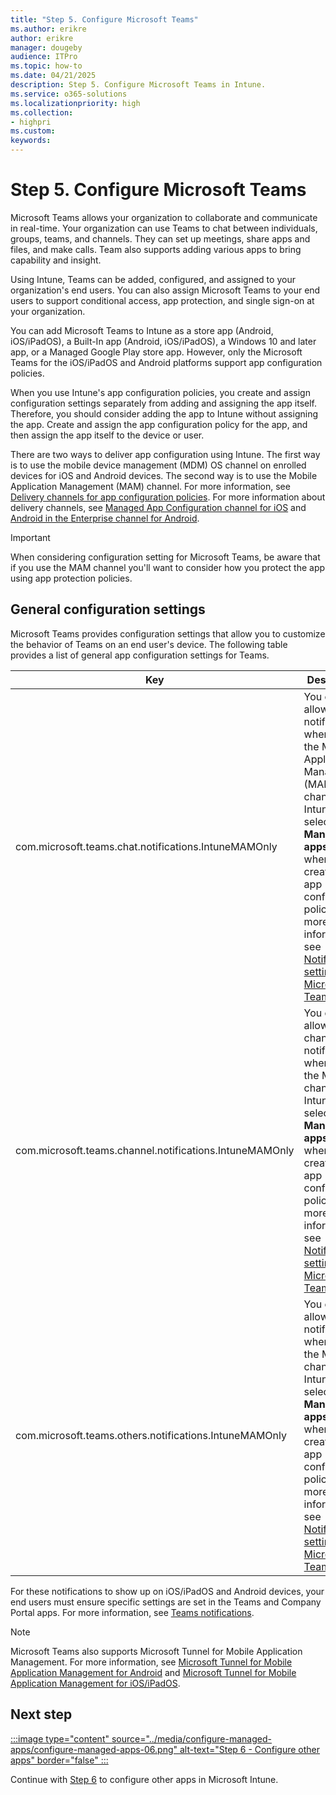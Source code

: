 ```yaml
---
title: "Step 5. Configure Microsoft Teams"
ms.author: erikre
author: erikre
manager: dougeby
audience: ITPro
ms.topic: how-to
ms.date: 04/21/2025
description: Step 5. Configure Microsoft Teams in Intune.
ms.service: o365-solutions
ms.localizationpriority: high
ms.collection:
- highpri
ms.custom:
keywords:
---
```


# Step 5. Configure Microsoft Teams

Microsoft Teams allows your organization to collaborate and communicate in real-time. Your organization can use Teams to chat between individuals, groups, teams, and channels. They can set up meetings, share apps and files, and make calls. Team also supports adding various apps to bring capability and insight.

Using Intune, Teams can be added, configured, and assigned to your organization's end users. You can also assign Microsoft Teams to your end users to support conditional access, app protection, and single sign-on at your organization.

You can add Microsoft Teams to Intune as a store app (Android, iOS/iPadOS), a Built-In app (Android, iOS/iPadOS), a Windows 10 and later app, or a Managed Google Play store app. However, only the Microsoft Teams for the iOS/iPadOS and Android platforms support app configuration policies.

When you use Intune's app configuration policies, you create and assign configuration settings separately from adding and assigning the app itself. Therefore, you should consider adding the app to Intune without assigning the app. Create and assign the app configuration policy for the app, and then assign the app itself to the device or user.

There are two ways to deliver app configuration using Intune. The first way is to use the mobile device management (MDM) OS channel on enrolled devices for iOS and Android devices. The second way is to use the Mobile Application Management (MAM) channel. For more information, see [Delivery channels for app configuration policies](apps-config-overview.md#delivery-channels-for-app-configuration-policies). For more information about delivery channels, see [Managed App Configuration channel for iOS](https://developer.apple.com/library/content/samplecode/sc2279/Introduction/Intro.html) and [Android in the Enterprise channel for Android](https://developer.android.com/work/managed-configurations).

> [!IMPORTANT]
> When considering configuration setting for Microsoft Teams, be aware that if you use the MAM channel you'll want to consider how you protect the app using app protection policies.

## General configuration settings

Microsoft Teams provides configuration settings that allow you to customize the behavior of Teams on an end user's device. The following table provides a list of general app configuration settings for Teams.

| Key | Description |
|---|---|
| com.microsoft.teams.chat.notifications.IntuneMAMOnly | You can allow chat notifications   when using the  Mobile Application   Management (MAM) channel in Intune. You select the **Managed apps** option when you create an app configuration policy. For more information, see [Notification   settings in Microsoft   Teams](/mem/intune/apps/manage-microsoft-teams#notification-settings-in-microsoft-teams). |
| com.microsoft.teams.channel.notifications.IntuneMAMOnly | You can allow channel   notifications when using the MAM channel in Intune. You select the **Managed   apps** option when you create an app configuration policy. For more information,   see [Notification settings in Microsoft   Teams](/mem/intune/apps/manage-microsoft-teams#notification-settings-in-microsoft-teams). |
| com.microsoft.teams.others.notifications.IntuneMAMOnly | You can allow other   notifications when using the MAM channel in Intune. You select the **Managed   apps** option when you create an app configuration policy. For more information,   see [Notification settings in Microsoft   Teams](/mem/intune/apps/manage-microsoft-teams#notification-settings-in-microsoft-teams). |

For these notifications to show up on iOS/iPadOS and Android devices, your end users must ensure specific settings are set in the Teams and Company Portal apps. For more information, see [Teams notifications](/mem/intune/apps/manage-microsoft-teams#for-the-notifications-to-show-up-on-ios-and-android-devices).

> [!NOTE]
> Microsoft Teams also supports Microsoft Tunnel for Mobile Application Management. For more information, see [Microsoft Tunnel for Mobile Application Management for Android](/mem/intune/protect/microsoft-tunnel-mam-android) and [Microsoft Tunnel for Mobile Application Management for iOS/iPadOS](/mem/intune/protect/microsoft-tunnel-mam-ios).

## Next step

[:::image type="content" source="../media/configure-managed-apps/configure-managed-apps-06.png" alt-text="Step 6 - Configure other apps" border="false" :::](apps-config-step-6.md)

Continue with [Step 6](apps-config-step-6.md) to configure other apps in Microsoft Intune.